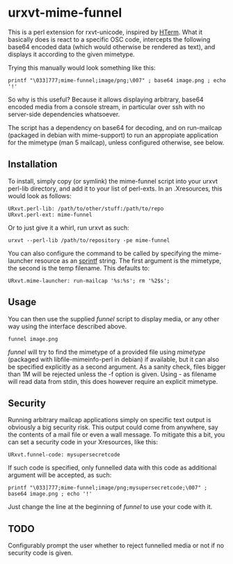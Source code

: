 urxvt-mime-funnel
=================

This is a perl extension for rxvt-unicode, inspired by
[HTerm](http://41j.com/hterm/). What it basically does is react to a specific
OSC code, intercepts the following base64 encoded data (which would otherwise
be rendered as text), and displays it according to the given mimetype.

Trying this manually would look something like this:

	printf "\033]777;mime-funnel;image/png;\007" ; base64 image.png ; echo '!'

So why is this useful? Because it allows displaying arbitrary, base64 encoded
media from a console stream, in particular over ssh with no server-side
dependencies whatsoever.

The script has a dependency on base64 for decoding, and on run-mailcap (packaged
in debian with mime-support) to run an appropiate application for the mimetype
(man 5 mailcap), unless configured otherwise, see below.

Installation
------------

To install, simply copy (or symlink) the mime-funnel script into your urxvt
perl-lib directory, and add it to your list of perl-exts. In an .Xresources,
this would look as follows:

	URxvt.perl-lib: /path/to/other/stuff:/path/to/repo
	URxvt.perl-ext: mime-funnel

Or to just give it a whirl, run urxvt as such:

	urxvt --perl-lib /path/to/repository -pe mime-funnel

You can also configure the command to be called by specifying the mime-launcher
resource as an [sprintf](http://perldoc.perl.org/functions/sprintf.html) string.
The first argument is the mimetype, the second is the temp filename. This
defaults to:

	URxvt.mime-launcher: run-mailcap '%s:%s'; rm '%2$s';

Usage
-----

You can then use the supplied *funnel* script to display media, or any other
way using the interface described above.

	funnel image.png

*funnel* will try to find the mimetype of a provided file using *mimetype*
(packaged with libfile-mimeinfo-perl in debian) if available, but it can also
be specified explicitly as a second argument. As a sanity check, files bigger
than 1M will be rejected unless the -f option is given. Using - as filename
will read data from stdin, this does however require an explicit mimetype.

Security
--------

Running arbitrary mailcap applications simply on specific text output is
obviously a big security risk. This output could come from anywhere, say the
contents of a mail file or even a wall message. To mitigate this a bit, you
can set a security code in your Xresources, like this:

	URxvt.funnel-code: mysupersecretcode

If such code is specified, only funnelled data with this code as additional
argument will be accepted, as such:

	printf "\033]777;mime-funnel;image/png;mysupersecretcode;\007" ; base64 image.png ; echo '!'

Just change the line at the beginning of *funnel* to use your code with it.

TODO
----

Configurably prompt the user whether to reject funnelled media or not if no
security code is given.
